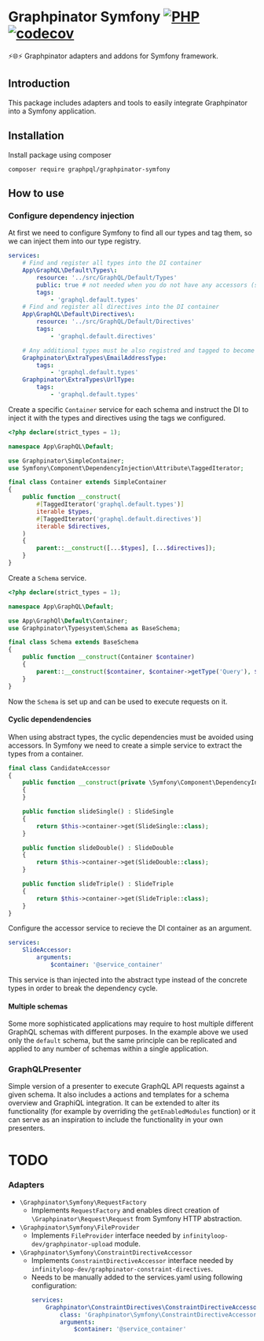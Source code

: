 # Graphpinator Symfony [![PHP](https://github.com/infinityloop-dev/graphpinator-symfony/workflows/PHP/badge.svg?branch=master)](https://github.com/infinityloop-dev/graphpinator-symfony/actions?query=workflow%3APHP) [![codecov](https://codecov.io/gh/infinityloop-dev/graphpinator-symfony/branch/master/graph/badge.svg)](https://codecov.io/gh/infinityloop-dev/graphpinator-symfony)

:zap::globe_with_meridians::zap: Graphpinator adapters and addons for Symfony framework.

## Introduction

This package includes adapters and tools to easily integrate Graphpinator into a Symfony application.

## Installation

Install package using composer

```composer require graphpql/graphpinator-symfony```

## How to use

### Configure dependency injection

At first we need to configure Symfony to find all our types and tag them, so we can inject them into our type registry.

```yaml
services:
    # Find and register all types into the DI container
    App\GraphQL\Default\Types\:
        resource: '../src/GraphQL/Default/Types'
        public: true # not needed when you do not have any accessors (see the cyclic dependencies section of this documentation)
        tags:
            - 'graphql.default.types'
    # Find and register all directives into the DI container
    App\GraphQL\Default\Directives\:
        resource: '../src/GraphQL/Default/Directives'
        tags:
            - 'graphql.default.directives'

    # Any additional types must be also registred and tagged to become available in the type container
    Graphpinator\ExtraTypes\EmailAddressType:
        tags:
            - 'graphql.default.types'
    Graphpinator\ExtraTypes\UrlType:
        tags:
            - 'graphql.default.types'
```

Create a specific `Container` service for each schema and instruct the DI to inject it with the types and directives using the tags we configured.

```php
<?php declare(strict_types = 1);

namespace App\GraphQL\Default;

use Graphpinator\SimpleContainer;
use Symfony\Component\DependencyInjection\Attribute\TaggedIterator;

final class Container extends SimpleContainer
{
    public function __construct(
        #[TaggedIterator('graphql.default.types')]
        iterable $types,
        #[TaggedIterator('graphql.default.directives')]
        iterable $directives,
    )
    {
        parent::__construct([...$types], [...$directives]);
    }
}
```

Create a `Schema` service.

```php
<?php declare(strict_types = 1);

namespace App\GraphQL\Default;

use App\GraphQl\Default\Container;
use Graphpinator\Typesystem\Schema as BaseSchema;

final class Schema extends BaseSchema
{
    public function __construct(Container $container)
    {
        parent::__construct($container, $container->getType('Query'), $container->getType('Mutation'));
    }
}
```

Now the `Schema` is set up and can be used to execute requests on it.

#### Cyclic dependendencies

When using abstract types, the cyclic dependencies must be avoided using accessors. In Symfony we need to create a simple service to extract the types from a container.

```php
final class CandidateAccessor
{
    public function __construct(private \Symfony\Component\DependencyInjection\ContainerInterface $container)
    {
    }

    public function slideSingle() : SlideSingle
    {
        return $this->container->get(SlideSingle::class);
    }

    public function slideDouble() : SlideDouble
    {
        return $this->container->get(SlideDouble::class);
    }

    public function slideTriple() : SlideTriple
    {
        return $this->container->get(SlideTriple::class);
    }
}

```

Configure the accessor service to recieve the DI container as an argument.

```yaml
services:
    SlideAccessor:
        arguments:
            $container: '@service_container'
```

This service is than injected into the abstract type instead of the concrete types in order to break the dependency cycle.

#### Multiple schemas

Some more sophisticated applications may require to host multiple different GraphQL schemas with different purposes.
In the example above we used only the `default` schema, but the same principle can be replicated and applied to any number of schemas within a single application.

### GraphQLPresenter

Simple version of a presenter to execute GraphQL API requests against a given schema. It also includes a actions and templates for a schema overview and GraphiQL integration. It can be extended to alter its functionality (for example by overriding the `getEnabledModules` function) or it can serve as an inspiration to include the functionality in your own presenters.


 # TODO


### Adapters

- `\Graphpinator\Symfony\RequestFactory`
    - Implements `RequestFactory` and enables direct creation of `\Graphpinator\Request\Request` from Symfony HTTP abstraction.
- `\Graphpinator\Symfony\FileProvider`
    - Implements `FileProvider` interface needed by `infinityloop-dev/graphpinator-upload` module.
- `\Graphpinator\Symfony\ConstraintDirectiveAccessor`
    - Implements `ConstraintDirectiveAccessor` interface needed by `infinityloop-dev/graphpinator-constraint-directives`.
    - Needs to be manually added to the services.yaml using following configuration:
      ```yaml
      services:
          Graphpinator\ConstraintDirectives\ConstraintDirectiveAccessor:
              class: 'Graphpinator\Symfony\ConstraintDirectiveAccessor'
              arguments:
                  $container: '@service_container'
      ```
